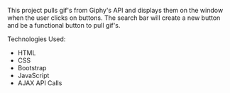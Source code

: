 This project pulls gif's from Giphy's API and displays them on the window when the user clicks on buttons.
The search bar will create a new button and be a functional button to pull gif's.

Technologies Used:
   - HTML
   - CSS
   - Bootstrap
   - JavaScript
   - AJAX API Calls
